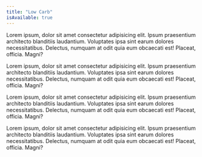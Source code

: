 ```yaml
---
title: "Low Carb"
isAvailable: true
---
```


Lorem ipsum, dolor sit amet consectetur adipisicing elit. Ipsum praesentium architecto blanditiis laudantium. Voluptates ipsa sint earum dolores necessitatibus. Delectus, numquam at odit quia eum obcaecati est! Placeat, officia. Magni?

Lorem ipsum, dolor sit amet consectetur adipisicing elit. Ipsum praesentium architecto blanditiis laudantium. Voluptates ipsa sint earum dolores necessitatibus. Delectus, numquam at odit quia eum obcaecati est! Placeat, officia. Magni?

Lorem ipsum, dolor sit amet consectetur adipisicing elit. Ipsum praesentium architecto blanditiis laudantium. Voluptates ipsa sint earum dolores necessitatibus. Delectus, numquam at odit quia eum obcaecati est! Placeat, officia. Magni?

Lorem ipsum, dolor sit amet consectetur adipisicing elit. Ipsum praesentium architecto blanditiis laudantium. Voluptates ipsa sint earum dolores necessitatibus. Delectus, numquam at odit quia eum obcaecati est! Placeat, officia. Magni?
